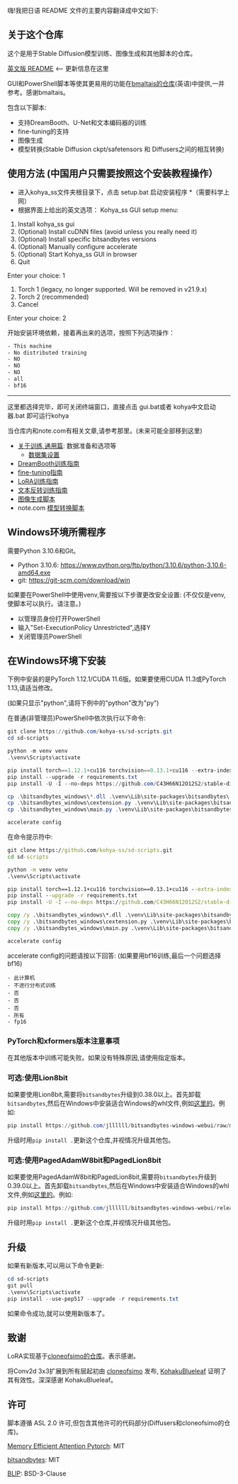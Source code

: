 嗨!我把日语 README 文件的主要内容翻译成中文如下:

## 关于这个仓库

这个是用于Stable Diffusion模型训练、图像生成和其他脚本的仓库。 

[英文版 README](./README.md) <-- 更新信息在这里

GUI和PowerShell脚本等使其更易用的功能在[bmaltais的仓库](https://github.com/bmaltais/kohya_ss)(英语)中提供,一并参考。感谢bmaltais。

包含以下脚本:

* 支持DreamBooth、U-Net和文本编码器的训练
* fine-tuning的支持
* 图像生成
* 模型转换(Stable Diffusion ckpt/safetensors 和 Diffusers之间的相互转换)

## 使用方法 (中国用户只需要按照这个安装教程操作）
- 进入kohya_ss文件夹根目录下，点击 setup.bat 启动安装程序 *（需要科学上网）
- 根据界面上给出的英文选项：
Kohya_ss GUI setup menu:

1. Install kohya_ss gui
2. (Optional) Install cuDNN files (avoid unless you really need it)
3. (Optional) Install specific bitsandbytes versions
4. (Optional) Manually configure accelerate
5. (Optional) Start Kohya_ss GUI in browser
6. Quit

Enter your choice: 1

1. Torch 1 (legacy, no longer supported. Will be removed in v21.9.x)
2. Torch 2 (recommended)
3. Cancel

Enter your choice: 2

开始安装环境依赖，接着再出来的选项，按照下列选项操作：
```txt
- This machine
- No distributed training
- NO
- NO
- NO
- all
- bf16
```
--------------------------------------------------------------------
这里都选择完毕，即可关闭终端窗口，直接点击 gui.bat或者 kohya中文启动器.bat 即可运行kohya


当仓库内和note.com有相关文章,请参考那里。(未来可能全部移到这里)

* [关于训练,通用篇](./docs/train_README-zh.md): 数据准备和选项等
    * [数据集设置](./docs/config_README-ja.md)
* [DreamBooth训练指南](./docs/train_db_README-zh.md) 
* [fine-tuning指南](./docs/fine_tune_README_ja.md)
* [LoRA训练指南](./docs/train_network_README-zh.md)
* [文本反转训练指南](./docs/train_ti_README-ja.md)
* [图像生成脚本](./docs/gen_img_README-ja.md)
* note.com [模型转换脚本](https://note.com/kohya_ss/n/n374f316fe4ad)

## Windows环境所需程序

需要Python 3.10.6和Git。

- Python 3.10.6: https://www.python.org/ftp/python/3.10.6/python-3.10.6-amd64.exe
- git: https://git-scm.com/download/win

如果要在PowerShell中使用venv,需要按以下步骤更改安全设置:
(不仅仅是venv,使脚本可以执行。请注意。)

- 以管理员身份打开PowerShell
- 输入"Set-ExecutionPolicy Unrestricted",选择Y
- 关闭管理员PowerShell

## 在Windows环境下安装

下例中安装的是PyTorch 1.12.1/CUDA 11.6版。如果要使用CUDA 11.3或PyTorch 1.13,请适当修改。

(如果只显示"python",请将下例中的"python"改为"py")  

在普通(非管理员)PowerShell中依次执行以下命令:

```powershell
git clone https://github.com/kohya-ss/sd-scripts.git
cd sd-scripts

python -m venv venv
.\venv\Scripts\activate

pip install torch==1.12.1+cu116 torchvision==0.13.1+cu116 --extra-index-url https://download.pytorch.org/whl/cu116
pip install --upgrade -r requirements.txt
pip install -U -I --no-deps https://github.com/C43H66N12O12S2/stable-diffusion-webui/releases/download/f/xformers-0.0.14.dev0-cp310-cp310-win_amd64.whl

cp .\bitsandbytes_windows\*.dll .\venv\Lib\site-packages\bitsandbytes\
cp .\bitsandbytes_windows\cextension.py .\venv\Lib\site-packages\bitsandbytes\cextension.py
cp .\bitsandbytes_windows\main.py .\venv\Lib\site-packages\bitsandbytes\cuda_setup\main.py

accelerate config
```

在命令提示符中:

```bat
git clone https://github.com/kohya-ss/sd-scripts.git
cd sd-scripts

python -m venv venv 
.\venv\Scripts\activate

pip install torch==1.12.1+cu116 torchvision==0.13.1+cu116 --extra-index-url https://download.pytorch.org/whl/cu116
pip install --upgrade -r requirements.txt
pip install -U -I --no-deps https://github.com/C43H66N12O12S2/stable-diffusion-webui/releases/download/f/xformers-0.0.14.dev0-cp310-cp310-win_amd64.whl

copy /y .\bitsandbytes_windows\*.dll .\venv\Lib\site-packages\bitsandbytes\
copy /y .\bitsandbytes_windows\cextension.py .\venv\Lib\site-packages\bitsandbytes\cextension.py
copy /y .\bitsandbytes_windows\main.py .\venv\Lib\site-packages\bitsandbytes\cuda_setup\main.py

accelerate config
```

accelerate config的问题请按以下回答:
(如果要用bf16训练,最后一个问题选择bf16)

```
- 此计算机
- 不进行分布式训练  
- 否
- 否 
- 否
- 所有
- fp16
```

### PyTorch和xformers版本注意事项

在其他版本中训练可能失败。如果没有特殊原因,请使用指定版本。


### 可选:使用Lion8bit 

如果要使用Lion8bit,需要将`bitsandbytes`升级到0.38.0以上。首先卸载`bitsandbytes`,然后在Windows中安装适合Windows的whl文件,例如[这里的](https://github.com/jllllll/bitsandbytes-windows-webui)。例如:

```powershell
pip install https://github.com/jllllll/bitsandbytes-windows-webui/raw/main/bitsandbytes-0.38.1-py3-none-any.whl
```

升级时用`pip install .`更新这个仓库,并视情况升级其他包。

### 可选:使用PagedAdamW8bit和PagedLion8bit

如果要使用PagedAdamW8bit和PagedLion8bit,需要将`bitsandbytes`升级到0.39.0以上。首先卸载`bitsandbytes`,然后在Windows中安装适合Windows的whl文件,例如[这里的](https://github.com/jllllll/bitsandbytes-windows-webui)。例如:

```powershell
pip install https://github.com/jllllll/bitsandbytes-windows-webui/releases/download/wheels/bitsandbytes-0.39.1-py3-none-win_amd64.whl  
```

升级时用`pip install .`更新这个仓库,并视情况升级其他包。

## 升级

如果有新版本,可以用以下命令更新:

```powershell
cd sd-scripts
git pull
.\venv\Scripts\activate  
pip install --use-pep517 --upgrade -r requirements.txt
```

如果命令成功,就可以使用新版本了。

## 致谢

LoRA实现基于[cloneofsimo的仓库](https://github.com/cloneofsimo/lora)。表示感谢。

将Conv2d 3x3扩展到所有层起初由 [cloneofsimo](https://github.com/cloneofsimo/lora) 发布, [KohakuBlueleaf](https://github.com/KohakuBlueleaf/LoCon) 证明了其有效性。深深感谢 KohakuBlueleaf。

## 许可

脚本遵循 ASL 2.0 许可,但包含其他许可的代码部分(Diffusers和cloneofsimo的仓库)。

[Memory Efficient Attention Pytorch](https://github.com/lucidrains/memory-efficient-attention-pytorch): MIT 

[bitsandbytes](https://github.com/TimDettmers/bitsandbytes): MIT

[BLIP](https://github.com/salesforce/BLIP): BSD-3-Clause

